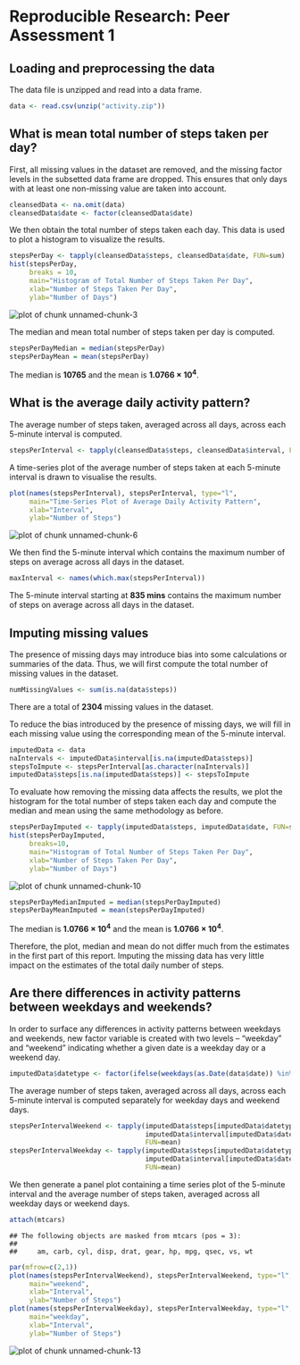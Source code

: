 # Reproducible Research: Peer Assessment 1


## Loading and preprocessing the data

The data file is unzipped and read into a data frame.


```r
data <- read.csv(unzip("activity.zip"))
```

## What is mean total number of steps taken per day?

First, all missing values in the dataset are removed, and the missing factor levels in the subsetted data frame are dropped.  This ensures that only days with at least one non-missing value are taken into account.


```r
cleansedData <- na.omit(data)
cleansedData$date <- factor(cleansedData$date)
```

We then obtain the total number of steps taken each day.  This data is used to plot a histogram to visualize the results.


```r
stepsPerDay <- tapply(cleansedData$steps, cleansedData$date, FUN=sum)
hist(stepsPerDay,
     breaks = 10, 
     main="Histogram of Total Number of Steps Taken Per Day",
     xlab="Number of Steps Taken Per Day",
     ylab="Number of Days")
```

![plot of chunk unnamed-chunk-3](figure/unnamed-chunk-3.png) 

The median and mean total number of steps taken per day is computed.


```r
stepsPerDayMedian = median(stepsPerDay)
stepsPerDayMean = mean(stepsPerDay)
```

The median is **10765** and the mean is **1.0766 &times; 10<sup>4</sup>**.

## What is the average daily activity pattern?

The average number of steps taken, averaged across all days, across each 5-minute interval is computed.


```r
stepsPerInterval <- tapply(cleansedData$steps, cleansedData$interval, FUN=mean)
```

A time-series plot of the average number of steps taken at each 5-minute interval is drawn to visualise the results.


```r
plot(names(stepsPerInterval), stepsPerInterval, type="l",
     main="Time-Series Plot of Average Daily Activity Pattern",
     xlab="Interval",
     ylab="Number of Steps")
```

![plot of chunk unnamed-chunk-6](figure/unnamed-chunk-6.png) 

We then find the 5-minute interval which contains the maximum number of steps on average across all days in the dataset.


```r
maxInterval <- names(which.max(stepsPerInterval))
```

The 5-minute interval starting at **835 mins** contains the maximum number of steps on average across all days in the dataset.

## Imputing missing values

The presence of missing days may introduce bias into some calculations or summaries of the data.  Thus, we will first compute the total number of missing values in the dataset.


```r
numMissingValues <- sum(is.na(data$steps))
```

There are a total of **2304** missing values in the dataset.

To reduce the bias introduced by the presence of missing days, we will fill in each missing value using the corresponding mean of the 5-minute interval.


```r
imputedData <- data
naIntervals <- imputedData$interval[is.na(imputedData$steps)]
stepsToImpute <- stepsPerInterval[as.character(naIntervals)]
imputedData$steps[is.na(imputedData$steps)] <- stepsToImpute
```

To evaluate how removing the missing data affects the results, we plot the histogram for the total number of steps taken each day and compute the median and mean using the same methodology as before.


```r
stepsPerDayImputed <- tapply(imputedData$steps, imputedData$date, FUN=sum)
hist(stepsPerDayImputed,
     breaks=10,
     main="Histogram of Total Number of Steps Taken Per Day",
     xlab="Number of Steps Taken Per Day",
     ylab="Number of Days")
```

![plot of chunk unnamed-chunk-10](figure/unnamed-chunk-10.png) 

```r
stepsPerDayMedianImputed = median(stepsPerDayImputed)
stepsPerDayMeanImputed = mean(stepsPerDayImputed)
```

The median is **1.0766 &times; 10<sup>4</sup>** and the mean is **1.0766 &times; 10<sup>4</sup>**.

Therefore, the plot, median and mean do not differ much from the estimates in the first part of this report.  Imputing the missing data has very little impact on the estimates of the total daily number of steps.

## Are there differences in activity patterns between weekdays and weekends?

In order to surface any differences in activity patterns between weekdays and weekends,  new factor variable is created with two levels – “weekday” and “weekend” indicating whether a given date is a weekday day or a weekend day.


```r
imputedData$datetype <- factor(ifelse(weekdays(as.Date(data$date)) %in% c("Saturday", "Sunday"), "weekend", "weekday"))
```


The average number of steps taken, averaged across all days, across each 5-minute interval is computed separately for weekday days and weekend days.


```r
stepsPerIntervalWeekend <- tapply(imputedData$steps[imputedData$datetype=="weekend"], 
                                  imputedData$interval[imputedData$datetype=="weekend"], 
                                  FUN=mean)
stepsPerIntervalWeekday <- tapply(imputedData$steps[imputedData$datetype=="weekday"], 
                                  imputedData$interval[imputedData$datetype=="weekday"], 
                                  FUN=mean)
```

We then generate a panel plot containing a time series plot of the 5-minute interval and the average number of steps taken, averaged across all weekday days or weekend days.


```r
attach(mtcars)
```

```
## The following objects are masked from mtcars (pos = 3):
## 
##     am, carb, cyl, disp, drat, gear, hp, mpg, qsec, vs, wt
```

```r
par(mfrow=c(2,1))
plot(names(stepsPerIntervalWeekend), stepsPerIntervalWeekend, type="l",
     main="weekend",
     xlab="Interval",
     ylab="Number of Steps")
plot(names(stepsPerIntervalWeekday), stepsPerIntervalWeekday, type="l",
     main="weekday",
     xlab="Interval",
     ylab="Number of Steps")
```

![plot of chunk unnamed-chunk-13](figure/unnamed-chunk-13.png) 
